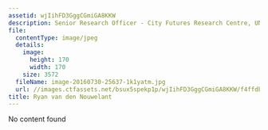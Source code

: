 ```yaml
---
assetid: wjIihFD3GggCGmiGA8KKW
description: Senior Research Officer - City Futures Research Centre, UNSW
file:
  contentType: image/jpeg
  details:
    image:
      height: 170
      width: 170
    size: 3572
  fileName: image-20160730-25637-1k1yatm.jpg
  url: //images.ctfassets.net/bsux5spekp1p/wjIihFD3GggCGmiGA8KKW/f4ffdb08dfc1b3d3eb12f1bdd0df000a/image-20160730-25637-1k1yatm.jpg
title: Ryan van den Nouwelant
---
```

No content found